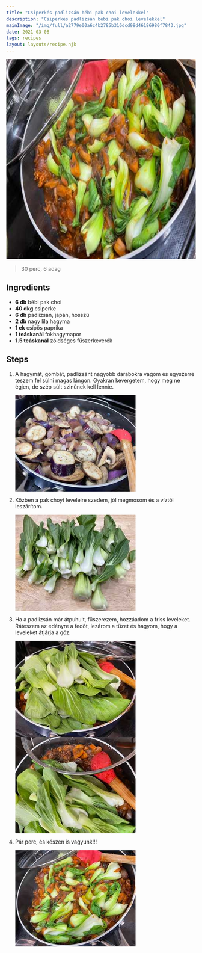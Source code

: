 ```yaml
---
title: "Csiperkés padlizsán bébi pak choi levelekkel"
description: "Csiperkés padlizsán bébi pak choi levelekkel"
mainImage: "/img/full/a2779e00a6c4b2785b316dcd98d46186980f7843.jpg"
date: 2021-03-08
tags: recipes
layout: layouts/recipe.njk
---
```

                            
<p align="center"><a href="https://cookpad.com/hu/receptek/14677667-csiperkes-padlizsan-bebi-pak-choi-levelekkel" rel="Recipe source page"><img width="751" height="532" src="/img/full/a2779e00a6c4b2785b316dcd98d46186980f7843.jpg"/></a></p>

> 30 perc, 6 adag 

## Ingredients
* **6 db** bébi pak choi
* **40 dkg** csiperke
* **6 db** padlizsán, japán, hosszú
* **2 db** nagy lila hagyma
* **1 ek** csípős paprika
* **1 teáskanál** fokhagymapor
* **1.5 teáskanál** zöldséges fűszerkeverék

## Steps

1. A hagymát, gombát, padlizsánt nagyobb darabokra vágom és egyszerre teszem fel sülni magas lángon. Gyakran kevergetem, hogy meg ne égjen, de szép sült szinűnek kell lennie.
 
    <p><img width="320" height="256" align="left" src="/img/full/201170d5aa1fe257aa71aaf7458deb96843c7f63.jpg"/></p><div style="clear: both"/>

2. Közben a pak choyt leveleire szedem, jól megmosom és a víztől leszárítom.
 
    <p><img width="320" height="256" align="left" src="/img/full/2fc993b62914bac11b5de3c7119602d2ed928d91.jpg"/></p><div style="clear: both"/>

3. Ha a padlizsán már átpuhult, fűszerezem, hozzáadom a friss leveleket. Ráteszem az edényre a fedőt, lezárom a tüzet és hagyom, hogy a leveleket átjárja a gőz.
 
    <p><img width="320" height="256" align="left" src="/img/full/522eea0e42bc0b06fabd419c5a40bf95d21a9051.jpg"/></p><p><img width="320" height="256" align="left" src="/img/full/4565be6079eb13a0c75ad94e55c6e2125b6b8076.jpg"/></p><div style="clear: both"/>

4. Pár perc, és készen is vagyunk!!!
 
    <p><img width="320" height="256" align="left" src="/img/full/a6fc61150961781b7ab6a254b6ed869a65ae2aeb.jpg"/></p><div style="clear: both"/>

